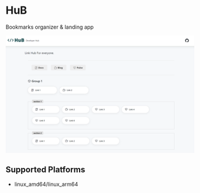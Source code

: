 # HuB

Bookmarks organizer & landing app

![](_docs/showcase_2.png)

## Supported Platforms

- linux_amd64/linux_arm64
